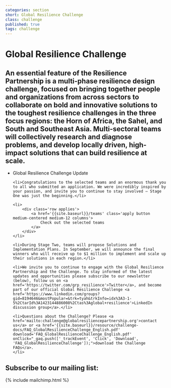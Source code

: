 ```yaml
---
categories: section
short: Global Resilience Challenge
class: challenge
published: true
tags: challenge
---
```


# Global Resilience Challenge

## An essential feature of the Resilience Partnership is a multi-phase resilience design challenge, focused on bringing together people and organizations from across sectors to collaborate on bold and innovative solutions to the toughest resilience challenges in the three focus regions: the Horn of Africa, the Sahel, and South and Southeast Asia. Multi-sectoral teams will collectively research and diagnose problems, and develop locally driven, high-impact solutions that can build resilience at scale.

<ul>
	<li>Global Resilience Challenge Update</li>
	
	<li>Congratulations to the selected teams and an enormous thank you to all who submitted an application. We were incredibly inspired by your passion, and invite you to continue to stay involved – Stage One was just the beginning.</li>

	<li>
		<div class='row applies'>
			<a href='{{site.baseurl}}/teams' class='apply button medium-centered medium-12 columns'>
				Check out the selected teams
			</a>
		</div>
	</li>
	
	<li>During Stage Two, teams will propose Solutions and Implementation Plans. In September, we will announce the final winners who will receive up to $1 million to implement and scale up their solutions in each region.</li>

	<li>We invite you to continue to engage with the Global Resilience Partnership and the Challenge. To stay informed of the latest updates and opportunities please subscribe to our newsletter (below), follow us on <a href='https://twitter.com/grp_resilience'>Twitter</a>, and become part of our official Global Resilience Challenge <a href='https://www.linkedin.com/groups?gid=8194646&mostPopular=&trk=tyah&trkInfo=idx%3A3-1-5%2CtarId%3A1423144886008%2Ctas%3Aglobal+resilience'>LinkedIn discussion group</a>.</li>

	<li>Questions about the Challenge? Please <a href='mailto:challenge@globalresiliencepartnership.org'>contact us</a> or <a href='{{site.baseurl}}/resource/challenge-docs/FAQ_GlobalResilienceChallenge_English.pdf' download='FAQ_GlobalResilienceChallenge_English.pdf' onClick="_gaq.push(['_trackEvent', 'Click', 'Download', 'FAQ_GlobalResilienceChallenge']);">download the Challenge FAQs</a>.
	</li>
</ul>

## Subscribe to our mailing list:
{% include mailchimp.html %}
